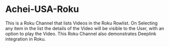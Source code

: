 # Achei-USA-Roku
This is a Roku Channel that lists Videos in the Roku Rowlist. On Selecting any item in the list the details of the Video will be visible to the User, with an option to play the Video. This Roku Channel also demonstrates Deeplink integration in Roku.
